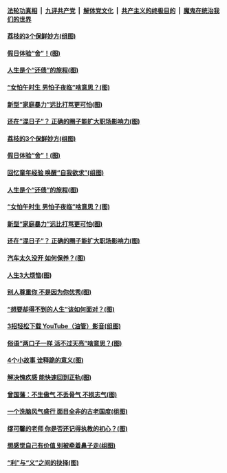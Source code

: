 

####  [法轮功真相](../../../../basic/blob/master/README.md?t=06211631) &nbsp;|&nbsp; [九评共产党](../../../../9ping.md/blob/master/README.md?t=06211631) &nbsp;|&nbsp; [解体党文化](../../../../jtdwh.md/blob/master/README.md?t=06211631)  &nbsp;|&nbsp; [共产主义的终极目的](../../../../gczydzjmd.md/blob/master/README.md?t=06211631) &nbsp;|&nbsp; [魔鬼在统治我们的世界](../../../../mgztzwmdsj.md/blob/master/README.md?t=06211631) 

#### [荔枝的3个保鲜妙方(组图)](../pages/p8/936950.md?t=06211631) 

#### [假日体验“舍”！(图)](../pages/p8/937183.md?t=06211631) 

#### [人生是个“还债”的旅程(图)](../pages/p8/936768.md?t=06211631) 

#### [“女怕午时生 男怕子夜临”啥意思？(图)](../pages/p8/937081.md?t=06211631) 

#### [新型“家庭暴力”远比打骂更可怕(图)](../pages/p8/936230.md?t=06211631) 

#### [还在“混日子”？ 正确的圈子能扩大职场影响力(图)](../pages/p8/937049.md?t=06211631) 

#### [荔枝的3个保鲜妙方(组图)](../pages/p8/936950.md?t=06211631) 

#### [假日体验“舍”！(图)](../pages/p8/937183.md?t=06211631) 

#### [回忆童年经验 唤醒“自我欲求”(组图)](../pages/p8/937082.md?t=06211631) 

#### [人生是个“还债”的旅程(图)](../pages/p8/936768.md?t=06211631) 

#### [“女怕午时生 男怕子夜临”啥意思？(图)](../pages/p8/937081.md?t=06211631) 

#### [新型“家庭暴力”远比打骂更可怕(图)](../pages/p8/936230.md?t=06211631) 

#### [还在“混日子”？ 正确的圈子能扩大职场影响力(图)](../pages/p8/937049.md?t=06211631) 

#### [汽车太久没开 如何保养？(图)](../pages/p8/937035.md?t=06211631) 

#### [人生3大烦恼(图)](../pages/p8/936959.md?t=06211631) 

#### [别人尊重你 不是因为你优秀(图)](../pages/p8/936253.md?t=06211631) 

#### [“想要却得不到的人生”该如何面对？(图)](../pages/p8/936933.md?t=06211631) 

#### [3招轻松下载 YouTube（油管）影音(组图)](../pages/p8/936922.md?t=06211631) 

#### [俗语“两口子一样 活不过天亮”啥意思？(图)](../pages/p8/936917.md?t=06211631) 

#### [4个小故事 诠释跪的意义(图)](../pages/p8/936353.md?t=06211631) 

#### [解决愧疚感 能快速回到正轨(图)](../pages/p8/936834.md?t=06211631) 

#### [曾国藩：不生傲气 不丢骨气 不损志气(图)](../pages/p8/936248.md?t=06211631) 

#### [一个洗脑风气盛行 面目全非的古老国度(组图)](../pages/p8/936759.md?t=06211631) 

#### [缪可馨的老师 你是否还记得执教的初心？(图)](../pages/p8/936737.md?t=06211631) 

#### [想感觉自己有价值 别被牵着鼻子走(组图)](../pages/p8/936721.md?t=06211631) 

#### [“利”与“义”之间的抉择(图)](../pages/p8/936246.md?t=06211631) 

